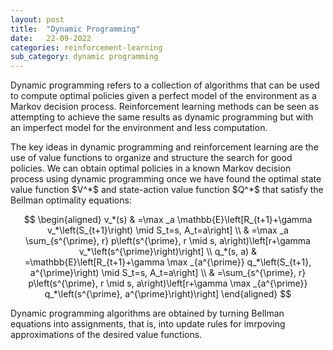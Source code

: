 ```yaml
---
layout: post
title:  "Dynamic Programming"
date:   22-09-2022
categories: reinforcement-learning
sub_category: dynamic programming
---
```


<p>Dynamic programming refers to a collection of algorithms that can be used to compute optimal policies given a perfect model of the environment as a Markov decision process. Reinforcement learning methods can be seen as attempting to achieve the same results as dynamic programming but with an imperfect model for the environment and less computation.</p>
<p>The key ideas in dynamic programming and reinforcement learning are the use of value functions to organize and structure the search for good policies. We can obtain optimal policies in a known Markov decision process using dynamic programming once we have found the optimal state value function $V^*$ and state-action value function $Q^*$ that satisfy the Bellman optimality equations:</p>

$$
\begin{aligned}
    v_*(s) & =\max _a \mathbb{E}\left[R_{t+1}+\gamma v_*\left(S_{t+1}\right) \mid S_t=s, A_t=a\right] \\
    & =\max _a \sum_{s^{\prime}, r} p\left(s^{\prime}, r \mid s, a\right)\left[r+\gamma v_*\left(s^{\prime}\right)\right] \\
    q_*(s, a) & =\mathbb{E}\left[R_{t+1}+\gamma \max _{a^{\prime}} q_*\left(S_{t+1}, a^{\prime}\right) \mid S_t=s, A_t=a\right] \\
    & =\sum_{s^{\prime}, r} p\left(s^{\prime}, r \mid s, a\right)\left[r+\gamma \max _{a^{\prime}} q_*\left(s^{\prime}, a^{\prime}\right)\right]
\end{aligned}
$$

Dynamic programming algorithms are obtained by turning Bellman equations into assignments, that is, into update rules for imrpoving approximations of the desired value functions.